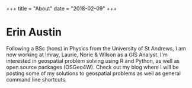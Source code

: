 +++
title = "About"
date = "2018-02-09"
+++

# Erin Austin

Following a BSc (hons) in Physics from the University of St Andrews, I am now working at Imray, Laurie, Norie & WIlson as a GIS Analyst. I'm interested in geospatial problem solving using R and Python, as well as open source packages (OSGeo4W). Check out my blog where I will be posting some of my solutions to geospatial problems as well as general command line shortcuts.

